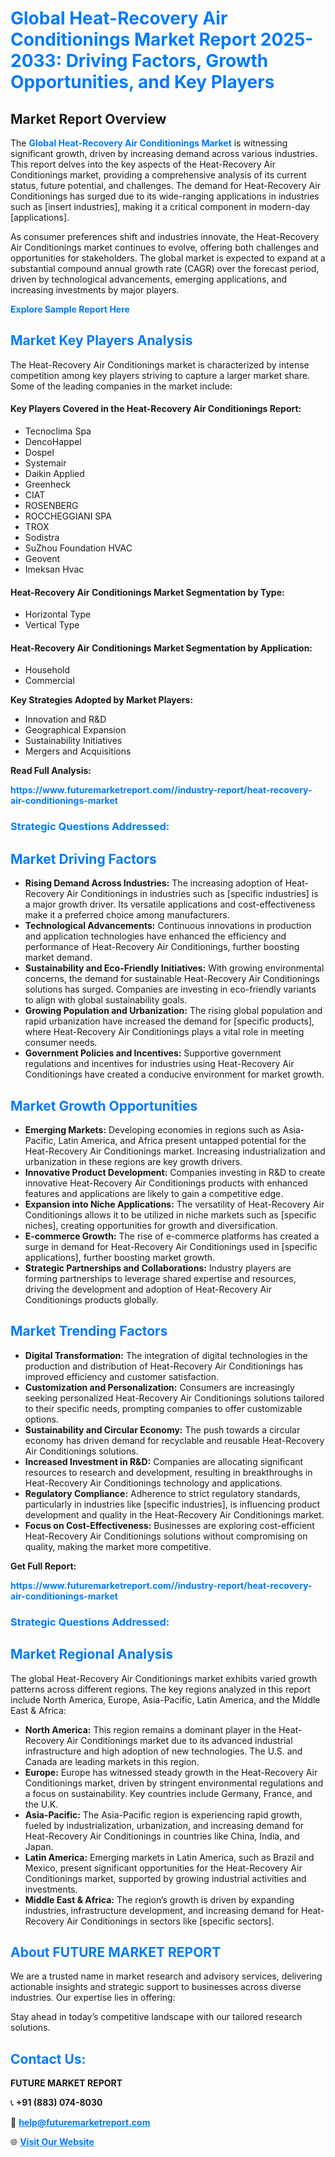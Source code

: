 <h1 style="color: #007BFF;">Global Heat-Recovery Air Conditionings Market Report 2025-2033: Driving Factors, Growth Opportunities, and Key Players</h1>

<section id="overview">
<h2>Market Report Overview</h2>
<p>The <a href="https://www.futuremarketreport.com//industry-report/heat-recovery-air-conditionings-market" style="color: #007BFF; text-decoration: none;"><strong>Global Heat-Recovery Air Conditionings Market</strong></a> is witnessing significant growth, driven by increasing demand across various industries. This report delves into the key aspects of the Heat-Recovery Air Conditionings market, providing a comprehensive analysis of its current status, future potential, and challenges. The demand for Heat-Recovery Air Conditionings has surged due to its wide-ranging applications in industries such as [insert industries], making it a critical component in modern-day [applications].</p>
<p>As consumer preferences shift and industries innovate, the Heat-Recovery Air Conditionings market continues to evolve, offering both challenges and opportunities for stakeholders. The global market is expected to expand at a substantial compound annual growth rate (CAGR) over the forecast period, driven by technological advancements, emerging applications, and increasing investments by major players.</p>
</section>

<section id="overview">
<p><a href="https://www.futuremarketreport.com//request-sample/reportId=83064" style="color: #007BFF; text-decoration: none;"><strong>Explore Sample Report Here</strong></a></p>
</section>

<section id="key-players">
<h2 style="color: #007BFF;">Market Key Players Analysis</h2>
<p>The Heat-Recovery Air Conditionings market is characterized by intense competition among key players striving to capture a larger market share. Some of the leading companies in the market include:</p>
<h4>Key Players Covered in the Heat-Recovery Air Conditionings Report:</h4>
<ul><li>Tecnoclima Spa</li><li>DencoHappel</li><li>Dospel</li><li>Systemair</li><li>Daikin Applied</li><li>Greenheck</li><li>CIAT</li><li>ROSENBERG</li><li>ROCCHEGGIANI SPA</li><li>TROX</li><li>Sodistra</li><li>SuZhou Foundation HVAC</li><li>Geovent</li><li>Imeksan Hvac</li></ul>
<h4>Heat-Recovery Air Conditionings Market Segmentation by Type:</h4>
<ul><li>Horizontal Type</li><li>Vertical Type</li></ul>

<h4>Heat-Recovery Air Conditionings Market Segmentation by Application:</h4>
<ul><li>Household</li><li>Commercial</li></ul>
<p><strong>Key Strategies Adopted by Market Players:</strong></p>
<ul>
<li>Innovation and R&D</li>
<li>Geographical Expansion</li>
<li>Sustainability Initiatives</li>
<li>Mergers and Acquisitions</li>
</ul>
</section>

<section>
<p><strong>Read Full Analysis: </strong></p><a href="https://www.futuremarketreport.com//industry-report/heat-recovery-air-conditionings-market" style="color: #007BFF; text-decoration: none;"><strong>https://www.futuremarketreport.com//industry-report/heat-recovery-air-conditionings-market</strong></a>
<h3 style="color: #007BFF;">Strategic Questions Addressed:</h3>
</section>

<section id="driving-factors">
<h2 style="color: #007BFF;">Market Driving Factors</h2>
<ul>
<li><strong>Rising Demand Across Industries:</strong> The increasing adoption of Heat-Recovery Air Conditionings in industries such as [specific industries] is a major growth driver. Its versatile applications and cost-effectiveness make it a preferred choice among manufacturers.</li>
<li><strong>Technological Advancements:</strong> Continuous innovations in production and application technologies have enhanced the efficiency and performance of Heat-Recovery Air Conditionings, further boosting market demand.</li>
<li><strong>Sustainability and Eco-Friendly Initiatives:</strong> With growing environmental concerns, the demand for sustainable Heat-Recovery Air Conditionings solutions has surged. Companies are investing in eco-friendly variants to align with global sustainability goals.</li>
<li><strong>Growing Population and Urbanization:</strong> The rising global population and rapid urbanization have increased the demand for [specific products], where Heat-Recovery Air Conditionings plays a vital role in meeting consumer needs.</li>
<li><strong>Government Policies and Incentives:</strong> Supportive government regulations and incentives for industries using Heat-Recovery Air Conditionings have created a conducive environment for market growth.</li>
</ul>
</section>

<section id="growth-opportunities">
<h2 style="color: #007BFF;">Market Growth Opportunities</h2>
<ul>
<li><strong>Emerging Markets:</strong> Developing economies in regions such as Asia-Pacific, Latin America, and Africa present untapped potential for the Heat-Recovery Air Conditionings market. Increasing industrialization and urbanization in these regions are key growth drivers.</li>
<li><strong>Innovative Product Development:</strong> Companies investing in R&D to create innovative Heat-Recovery Air Conditionings products with enhanced features and applications are likely to gain a competitive edge.</li>
<li><strong>Expansion into Niche Applications:</strong> The versatility of Heat-Recovery Air Conditionings allows it to be utilized in niche markets such as [specific niches], creating opportunities for growth and diversification.</li>
<li><strong>E-commerce Growth:</strong> The rise of e-commerce platforms has created a surge in demand for Heat-Recovery Air Conditionings used in [specific applications], further boosting market growth.</li>
<li><strong>Strategic Partnerships and Collaborations:</strong> Industry players are forming partnerships to leverage shared expertise and resources, driving the development and adoption of Heat-Recovery Air Conditionings products globally.</li>
</ul>
</section>

<section id="trending-factors">
<h2 style="color: #007BFF;">Market Trending Factors</h2>
<ul>
<li><strong>Digital Transformation:</strong> The integration of digital technologies in the production and distribution of Heat-Recovery Air Conditionings has improved efficiency and customer satisfaction.</li>
<li><strong>Customization and Personalization:</strong> Consumers are increasingly seeking personalized Heat-Recovery Air Conditionings solutions tailored to their specific needs, prompting companies to offer customizable options.</li>
<li><strong>Sustainability and Circular Economy:</strong> The push towards a circular economy has driven demand for recyclable and reusable Heat-Recovery Air Conditionings solutions.</li>
<li><strong>Increased Investment in R&D:</strong> Companies are allocating significant resources to research and development, resulting in breakthroughs in Heat-Recovery Air Conditionings technology and applications.</li>
<li><strong>Regulatory Compliance:</strong> Adherence to strict regulatory standards, particularly in industries like [specific industries], is influencing product development and quality in the Heat-Recovery Air Conditionings market.</li>
<li><strong>Focus on Cost-Effectiveness:</strong> Businesses are exploring cost-efficient Heat-Recovery Air Conditionings solutions without compromising on quality, making the market more competitive.</li>
</ul>
</section>

<section>
<p><strong>Get Full Report: </strong></p><a href="https://www.futuremarketreport.com//industry-report/heat-recovery-air-conditionings-market" style="color: #007BFF; text-decoration: none;"><strong>https://www.futuremarketreport.com//industry-report/heat-recovery-air-conditionings-market</strong></a>
<h3 style="color: #007BFF;">Strategic Questions Addressed:</h3>
</section>


<section id="regional-analysis">
<h2 style="color: #007BFF;">Market Regional Analysis</h2>
<p>The global Heat-Recovery Air Conditionings market exhibits varied growth patterns across different regions. The key regions analyzed in this report include North America, Europe, Asia-Pacific, Latin America, and the Middle East & Africa:</p>
<ul>
<li><strong>North America:</strong> This region remains a dominant player in the Heat-Recovery Air Conditionings market due to its advanced industrial infrastructure and high adoption of new technologies. The U.S. and Canada are leading markets in this region.</li>
<li><strong>Europe:</strong> Europe has witnessed steady growth in the Heat-Recovery Air Conditionings market, driven by stringent environmental regulations and a focus on sustainability. Key countries include Germany, France, and the U.K.</li>
<li><strong>Asia-Pacific:</strong> The Asia-Pacific region is experiencing rapid growth, fueled by industrialization, urbanization, and increasing demand for Heat-Recovery Air Conditionings in countries like China, India, and Japan.</li>
<li><strong>Latin America:</strong> Emerging markets in Latin America, such as Brazil and Mexico, present significant opportunities for the Heat-Recovery Air Conditionings market, supported by growing industrial activities and investments.</li>
<li><strong>Middle East & Africa:</strong> The region’s growth is driven by expanding industries, infrastructure development, and increasing demand for Heat-Recovery Air Conditionings in sectors like [specific sectors].</li>
</ul>
</section>

<footer>
<h2 style="color: #007BFF;">About FUTURE MARKET REPORT</h2>
<p>We are a trusted name in market research and advisory services, delivering actionable insights and strategic support to businesses across diverse industries. Our expertise lies in offering:</p>

<p>Stay ahead in today’s competitive landscape with our tailored research solutions.</p>

<h2 style="color: #007BFF;">Contact Us:</h2>
<p><strong>FUTURE MARKET REPORT</strong></p>
<p>📞 <strong>+91 (883) 074-8030</strong></p>
<p>📧 <strong><a href="mailto:help@futuremarketreport.com" style="color: #007BFF;">help@futuremarketreport.com</a></strong></p>
<p>🌐 <strong><a href="https://www.futuremarketreport.com/" style="color: #007BFF;">Visit Our Website</a></strong></p>
</footer>